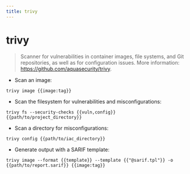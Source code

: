 ```yaml
---
title: trivy
---
```

# trivy

> Scanner for vulnerabilities in container images, file systems, and Git repositories, as well as for configuration issues.
> More information: <https://github.com/aquasecurity/trivy>.

- Scan an image:

`trivy image {{image:tag}}`

- Scan the filesystem for vulnerabilities and misconfigurations:

`trivy fs --security-checks {{vuln,config}} {{path/to/project_directory}}`

- Scan a directory for misconfigurations:

`trivy config {{path/to/iac_directory}}`

- Generate output with a SARIF template:

`trivy image --format {{template}} --template {{"@sarif.tpl"}} -o {{path/to/report.sarif}} {{image:tag}}`
